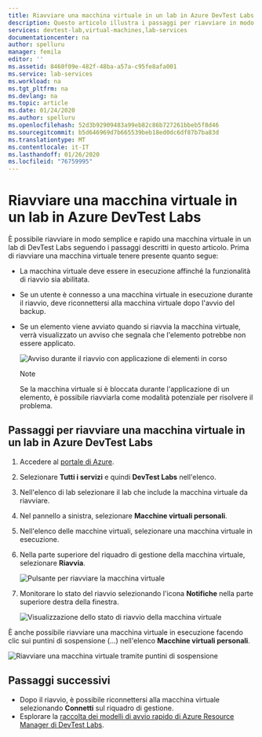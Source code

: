 ```yaml
---
title: Riavviare una macchina virtuale in un lab in Azure DevTest Labs | Microsoft Docs
description: Questo articolo illustra i passaggi per riavviare in modo rapido e semplice le macchine virtuali (VM) in Azure DevTest Labs.
services: devtest-lab,virtual-machines,lab-services
documentationcenter: na
author: spelluru
manager: femila
editor: ''
ms.assetid: 8460f09e-482f-48ba-a57a-c95fe8afa001
ms.service: lab-services
ms.workload: na
ms.tgt_pltfrm: na
ms.devlang: na
ms.topic: article
ms.date: 01/24/2020
ms.author: spelluru
ms.openlocfilehash: 52d3b92909483a99eb82c86b727261bbeb5f8d46
ms.sourcegitcommit: b5d646969d7b665539beb18ed0dc6df87b7ba83d
ms.translationtype: MT
ms.contentlocale: it-IT
ms.lasthandoff: 01/26/2020
ms.locfileid: "76759995"
---
```

# <a name="restart-a-vm-in-a-lab-in-azure-devtest-labs"></a>Riavviare una macchina virtuale in un lab in Azure DevTest Labs
È possibile riavviare in modo semplice e rapido una macchina virtuale in un lab di DevTest Labs seguendo i passaggi descritti in questo articolo. Prima di riavviare una macchina virtuale tenere presente quanto segue:

- La macchina virtuale deve essere in esecuzione affinché la funzionalità di riavvio sia abilitata.
- Se un utente è connesso a una macchina virtuale in esecuzione durante il riavvio, deve riconnettersi alla macchina virtuale dopo l'avvio del backup.
- Se un elemento viene avviato quando si riavvia la macchina virtuale, verrà visualizzato un avviso che segnala che l'elemento potrebbe non essere applicato.

    ![Avviso durante il riavvio con applicazione di elementi in corso](./media/devtest-lab-restart-vm/devtest-lab-restart-vm-apply-artifacts.png)


   > [!NOTE]
   > Se la macchina virtuale si è bloccata durante l'applicazione di un elemento, è possibile riavviarla come modalità potenziale per risolvere il problema.
   >
   >

## <a name="steps-to-restart-a-vm-in-a-lab-in-azure-devtest-labs"></a>Passaggi per riavviare una macchina virtuale in un lab in Azure DevTest Labs
1. Accedere al [portale di Azure](https://go.microsoft.com/fwlink/p/?LinkID=525040).
1. Selezionare **Tutti i servizi** e quindi **DevTest Labs** nell'elenco.
1. Nell'elenco di lab selezionare il lab che include la macchina virtuale da riavviare.
1. Nel pannello a sinistra, selezionare **Macchine virtuali personali**.
1. Nell'elenco delle macchine virtuali, selezionare una macchina virtuale in esecuzione.
1. Nella parte superiore del riquadro di gestione della macchina virtuale, selezionare **Riavvia**.

    ![Pulsante per riavviare la macchina virtuale](./media/devtest-lab-restart-vm/devtest-lab-restart-vm.png)

1. Monitorare lo stato del riavvio selezionando l'icona **Notifiche** nella parte superiore destra della finestra.

    ![Visualizzazione dello stato di riavvio della macchina virtuale](./media/devtest-lab-restart-vm/devtest-lab-restart-notification.png)

È anche possibile riavviare una macchina virtuale in esecuzione facendo clic sui puntini di sospensione (...) nell'elenco **Macchine virtuali personali**.

![Riavviare una macchina virtuale tramite puntini di sospensione](./media/devtest-lab-restart-vm/devtest-lab-restart-elipses.png)

## <a name="next-steps"></a>Passaggi successivi
* Dopo il riavvio, è possibile riconnettersi alla macchina virtuale selezionando **Connetti** sul riquadro di gestione.
* Esplorare la [raccolta dei modelli di avvio rapido di Azure Resource Manager di DevTest Labs](https://github.com/Azure/azure-devtestlab/tree/master/samples/DevTestLabs/QuickStartTemplates).
